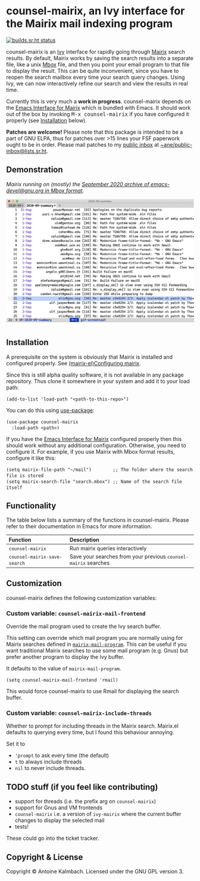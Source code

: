 # counsel-mairix, an Ivy interface for the Mairix mail indexing program
[![builds.sr.ht status](https://builds.sr.ht/~ane/counsel-mairix.svg)](https://builds.sr.ht/~ane/counsel-mairix?)

counsel-mairix is an [Ivy](https://github.com/abo-abo/swiper) interface for rapidly going through [Mairix](https://github.com/vandry/mairix) search
results. By default, Mairix works by saving the search results into a separate
file, like a unix [Mbox](https://en.wikipedia.org/wiki/Mbox) file, and then you point your email program to that file
to display the result. This can be quite inconvenient, since you have to reopen
the search mailbox every time your search query changes. Using Ivy, we can now
interactively refine our search and view the results in real time.

Currently this is very much a **work in progress**. counsel-mairix depends on the  [Emacs
Interface for Mairix](https://www.gnu.org/software/emacs/manual/html_node/mairix-el/index.html) which is bundled with Emacs. It should work out of the box by
invoking <kbd>M-x counsel-mairix</kbd> if you have configured it properly (see [Installation](#installation) below).

**Patches are welcome!** Please note that this package is intended to be a part
of GNU ELPA, thus for patches over >15 lines your FSF paperwork ought to be in
order. Please mail patches to my [public inbox](https://lists.sr.ht/~ane/public-inbox) at [~ane/public-inbox@lists.sr.ht](mailto:~ane/public-inbox@lists.sr.ht).

## Demonstration

*Mairix running on (mostly) the [September 2020 archive of emacs-devel@gnu.org in Mbox format](https://lists.gnu.org/archive/mbox/emacs-devel/2020-09)*.

![image](./demo.gif)

## Installation

A prerequisite on the system is obviously that Mairix is installed and
configured properly. See [(mairix-el)Configuring mairix](https://www.gnu.org/software/emacs/manual/html_node/mairix-el/Configuring-mairix.html). 
 
Since this is still alpha quality software, it is not available in any package
repository. Thus clone it somewhere in your system and add it to your load path:

``` emacs-lisp
(add-to-list 'load-path "<path-to-this-repo>")
```

You can do this using [use-package](http://github.com/jwiegley/use-package):

``` emacs-lisp
(use-package counsel-mairix
  :load-path <path>)
```

If you have the [Emacs Interface for Mairix](https://www.gnu.org/software/emacs/manual/html_node/mairix-el/index.html) configured properly then this should
work without any additional configuration. Otherwise, you need to configure it.
For example, if you use Mairix with Mbox format results, configure it like this:

 ``` emacs-lisp
(setq mairix-file-path "~/mail")        ;; The folder where the search file is stored
(setq mairix-search-file "search.mbox") ;; Name of the search file itself
```

## Functionality

The table below lists a summary of the functions in counsel-mairix.  Please
refer to their documentation in Emacs for more information.

| Function                     | Description                                                     |
|:-----------------------------|:----------------------------------------------------------------|
| `counsel-mairix`             | Run mairix queries interactively                                |
| `counsel-mairix-save-search` | Save your searches from your previous `counsel-mairix` searches |


## Customization

counsel-mairix defines the following customization variables:

### Custom variable: `counsel-mairix-mail-frontend`

Override the mail program used to create the Ivy search buffer. 

This setting can override which mail program you are normally using for Mairix
searches defined in [`mairix-mail-program`](https://www.gnu.org/software/emacs/manual/html_node/mairix-el/Extending.html). This can be useful if you want
traditional Mairix searches to use some mail program (e.g. Gnus) but prefer
another program to display the Ivy buffer.

It defaults to the value of `mairix-mail-program`.

``` emacs-lisp
(setq counsel-mairix-mail-frontend 'rmail)
```

This would force counsel-mairix to use Rmail for displaying the search buffer.

### Custom variable: `counsel-mairix-include-threads`

Whether to prompt for including threads in the Mairix search. Mairix.el defaults
to querying every time, but I found this behaviour annoying.

Set it to

  * `'prompt` to ask every time (the default)
  * `t` to always include threads
  * `nil` to never include threads.

## TODO stuff (if you feel like contributing)

  * support for threads (i.e. the prefix arg on `counsel-mairix`)
  * support for Gnus and VM frontends
  * `counsel-mairix` i.e. a version of `ivy-mairix` where the current buffer
    changes to display the selected mail
  * tests!
  
These could go into the ticket tracker.

## Copyright & License

Copyright &copy; Antoine Kalmbach. Licensed under the GNU GPL version 3.
